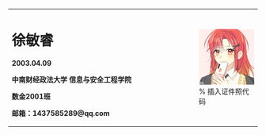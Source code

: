 <table border="0">
  <tr>
    <td width="75%">
      <h1>徐敏睿</h1>
      <p><b>2003.04.09</b></p>
      <p><b>中南财经政法大学 信息与安全工程学院</b></p>
      <p><b>数金2001班</b></p>
      <p><b>邮箱：1437585289@qq.com</b></p>
    </td>
    <td width="25%">
      <img src="/myae2.png" width="100%">      % 插入证件照代码
    </td>
  </tr>
</table>
